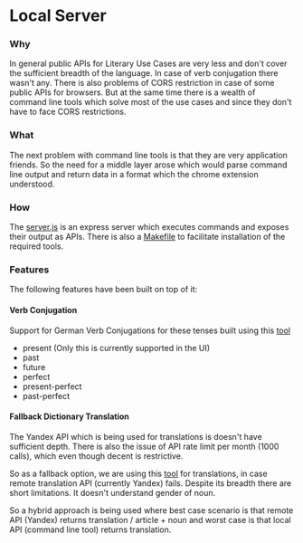 # Local Server

### Why

In general public APIs for Literary Use Cases are very less and don't cover the sufficient breadth of the language. In case of verb conjugation there wasn't any. There is also problems of CORS restriction in case of some public APIs for browsers. But at the same time there is a wealth of command line tools which solve most of the use cases and since they don't have to face CORS restrictions.  

### What

The next problem with command line tools is that they are very application friends. So the need for a middle layer arose which would parse command line output and return data in a format which the chrome extension understood.  

### How

The [server.js] is an express server which executes commands and exposes their output as APIs. There is also a [Makefile] to facilitate installation of the required tools.  

### Features

The following features have been built on top of it:  

#### Verb Conjugation

Support for German Verb Conjugations for these tenses built using this [tool](https://github.com/nicksellen/german)  

- present (Only this is currently supported in the UI)
- past
- future
- perfect
- present-perfect
- past-perfect

#### Fallback Dictionary Translation

The Yandex API which is being used for translations is doesn't have sufficient depth. There is also the issue of API rate limit per month (1000 calls), which even though decent is restrictive.  

So as a fallback option, we are using this [tool](https://github.com/soimort/translate-shell) for translations, in case remote translation API (currently Yandex) fails. Despite its breadth there are short limitations. It doesn't understand gender of noun.  

So a hybrid approach is being used where best case scenario is that remote API (Yandex) returns translation / article + noun and worst case is that local API (command line tool) returns translation.  


[Makefile]: https://github.com/akashrajr1/Woterbuch/blob/master/Makefile
[server.js]: https://github.com/akashrajr1/Woterbuch/blob/master/server.js